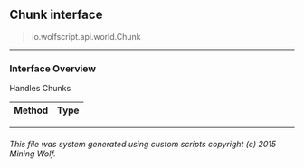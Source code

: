 ## Chunk __interface__

>io.wolfscript.api.world.Chunk

---

### Interface Overview

Handles Chunks

Method | Type   
--- | :--- 



---



###### This file was system generated using custom scripts copyright (c) 2015 Mining Wolf.
	

